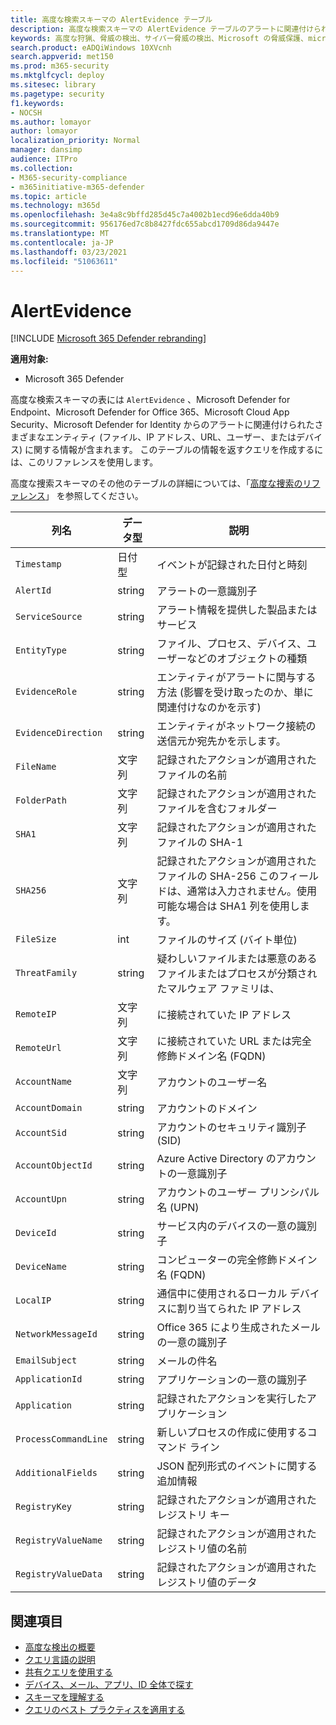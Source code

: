 ```yaml
---
title: 高度な検索スキーマの AlertEvidence テーブル
description: 高度な検索スキーマの AlertEvidence テーブルのアラートに関連付けられている情報について説明します。
keywords: 高度な狩猟、脅威の検出、サイバー脅威の検出、Microsoft の脅威保護、microsoft 365、mtp、m365、検索、クエリ、テレメトリ、スキーマ参照、kusto、table、column、データ型、説明、AlertInfo、アラート、エンティティ、証拠、ファイル、IP アドレス、デバイス、コンピューター、ユーザー、アカウント
search.product: eADQiWindows 10XVcnh
search.appverid: met150
ms.prod: m365-security
ms.mktglfcycl: deploy
ms.sitesec: library
ms.pagetype: security
f1.keywords:
- NOCSH
ms.author: lomayor
author: lomayor
localization_priority: Normal
manager: dansimp
audience: ITPro
ms.collection:
- M365-security-compliance
- m365initiative-m365-defender
ms.topic: article
ms.technology: m365d
ms.openlocfilehash: 3e4a8c9bffd285d45c7a4002b1ecd96e6dda40b9
ms.sourcegitcommit: 956176ed7c8b8427fdc655abcd1709d86da9447e
ms.translationtype: MT
ms.contentlocale: ja-JP
ms.lasthandoff: 03/23/2021
ms.locfileid: "51063611"
---
```

# <a name="alertevidence"></a>AlertEvidence

[!INCLUDE [Microsoft 365 Defender rebranding](../includes/microsoft-defender.md)]


**適用対象:**
- Microsoft 365 Defender

高度な検索スキーマの表には `AlertEvidence` 、Microsoft Defender for Endpoint、Microsoft Defender for Office 365、Microsoft Cloud App Security、Microsoft Defender for Identity からのアラートに関連付けられたさまざまなエンティティ (ファイル、IP アドレス、URL、[](advanced-hunting-overview.md)ユーザー、またはデバイス) に関する情報が含まれます。 このテーブルの情報を返すクエリを作成するには、このリファレンスを使用します。

高度な捜索スキーマのその他のテーブルの詳細については、「[高度な捜索のリファレンス](advanced-hunting-schema-tables.md)」 を参照してください。

| 列名 | データ型 | 説明 |
|-------------|-----------|-------------|
| `Timestamp` | 日付型 | イベントが記録された日付と時刻 |
| `AlertId` | string | アラートの一意識別子 |
| `ServiceSource` | string | アラート情報を提供した製品またはサービス |
| `EntityType` | string | ファイル、プロセス、デバイス、ユーザーなどのオブジェクトの種類 |
| `EvidenceRole` | string | エンティティがアラートに関与する方法 (影響を受け取ったのか、単に関連付けなのかを示す) |
| `EvidenceDirection` | string | エンティティがネットワーク接続の送信元か宛先かを示します。 |
| `FileName` | 文字列 | 記録されたアクションが適用されたファイルの名前 |
| `FolderPath` | 文字列 | 記録されたアクションが適用されたファイルを含むフォルダー |
| `SHA1` | 文字列 | 記録されたアクションが適用されたファイルの SHA-1 |
| `SHA256` | 文字列 | 記録されたアクションが適用されたファイルの SHA-256 このフィールドは、通常は入力されません。使用可能な場合は SHA1 列を使用します。 |
| `FileSize` | int | ファイルのサイズ (バイト単位) |
| `ThreatFamily` | string | 疑わしいファイルまたは悪意のあるファイルまたはプロセスが分類されたマルウェア ファミリは、 |
| `RemoteIP` | 文字列 | に接続されていた IP アドレス |
| `RemoteUrl` | 文字列 | に接続されていた URL または完全修飾ドメイン名 (FQDN) |
| `AccountName` | 文字列 | アカウントのユーザー名 |
| `AccountDomain` | string | アカウントのドメイン |
| `AccountSid` | string | アカウントのセキュリティ識別子 (SID) |
| `AccountObjectId` | string | Azure Active Directory のアカウントの一意識別子 |
| `AccountUpn` | string | アカウントのユーザー プリンシパル名 (UPN) |
| `DeviceId` | string | サービス内のデバイスの一意の識別子 |
| `DeviceName` | string | コンピューターの完全修飾ドメイン名 (FQDN) |
| `LocalIP` | string | 通信中に使用されるローカル デバイスに割り当てられた IP アドレス |
| `NetworkMessageId` | string | Office 365 により生成されたメールの一意の識別子 |
| `EmailSubject` | string | メールの件名 |
| `ApplicationId` | string | アプリケーションの一意の識別子 |
| `Application` | string | 記録されたアクションを実行したアプリケーション |
| `ProcessCommandLine` | string | 新しいプロセスの作成に使用するコマンド ライン |
| `AdditionalFields` | string | JSON 配列形式のイベントに関する追加情報 |
| `RegistryKey` |string | 記録されたアクションが適用されたレジストリ キー |
| `RegistryValueName` |string | 記録されたアクションが適用されたレジストリ値の名前 |
| `RegistryValueData` |string | 記録されたアクションが適用されたレジストリ値のデータ |

## <a name="related-topics"></a>関連項目
- [高度な検出の概要](advanced-hunting-overview.md)
- [クエリ言語の説明](advanced-hunting-query-language.md)
- [共有クエリを使用する](advanced-hunting-shared-queries.md)
- [デバイス、メール、アプリ、ID 全体で探す](advanced-hunting-query-emails-devices.md)
- [スキーマを理解する](advanced-hunting-schema-tables.md)
- [クエリのベスト プラクティスを適用する](advanced-hunting-best-practices.md)
